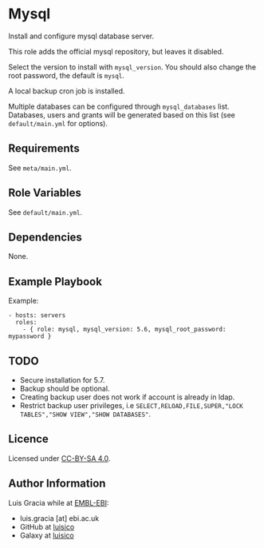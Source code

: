Mysql
=====
Install and configure mysql database server.

This role adds the official mysql repository, but leaves it disabled.

Select the version to install with `mysql_version`. You should also change the root password, the default is `mysql`.

A local backup cron job is installed.

Multiple databases can be configured through `mysql_databases` list. Databases, users and grants will be generated based on this list (see `default/main.yml` for options).

Requirements
------------
See `meta/main.yml`.

Role Variables
--------------
See `default/main.yml`.

Dependencies
------------
None.

Example Playbook
----------------
Example:
```
- hosts: servers
  roles:
    - { role: mysql, mysql_version: 5.6, mysql_root_password: mypassword }
```

TODO
----
- Secure installation for 5.7.
- Backup should be optional.
- Creating backup user does not work if account is already in ldap.
- Restrict backup user privileges, i.e `SELECT,RELOAD,FILE,SUPER,"LOCK TABLES","SHOW VIEW","SHOW DATABASES"`.

Licence
-------
Licensed under [CC-BY-SA 4.0](https://creativecommons.org/licenses/by-sa/4.0/).

Author Information
------------------
Luis Gracia while at [EMBL-EBI](http://www.ebi.ac.uk/):
- luis.gracia [at] ebi.ac.uk
- GitHub at [luisico](https://github.com/luisico)
- Galaxy at [luisico](https://galaxy.ansible.com/luisico)
